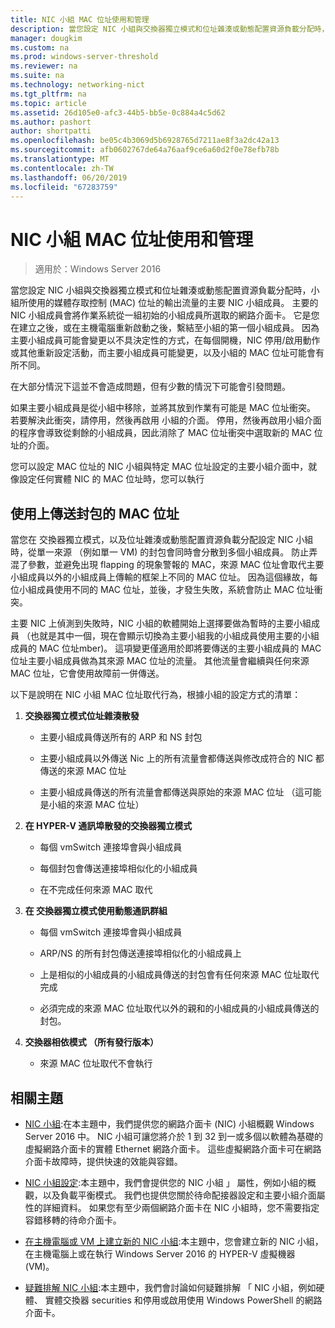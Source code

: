 ```yaml
---
title: NIC 小組 MAC 位址使用和管理
description: 當您設定 NIC 小組與交換器獨立模式和位址雜湊或動態配置資源負載分配時，小組所使用的媒體存取控制 (MAC) 位址的輸出流量的主要 NIC 小組成員。 主要的 NIC 小組成員會將作業系統從一組初始的小組成員所選取的網路介面卡。
manager: dougkim
ms.custom: na
ms.prod: windows-server-threshold
ms.reviewer: na
ms.suite: na
ms.technology: networking-nict
ms.tgt_pltfrm: na
ms.topic: article
ms.assetid: 26d105e0-afc3-44b5-bb5e-0c884a4c5d62
ms.author: pashort
author: shortpatti
ms.openlocfilehash: be05c4b3069d5b6928765d7211ae8f3a2dc42a13
ms.sourcegitcommit: afb0602767de64a76aaf9ce6a60d2f0e78efb78b
ms.translationtype: MT
ms.contentlocale: zh-TW
ms.lasthandoff: 06/20/2019
ms.locfileid: "67283759"
---
```

# <a name="nic-teaming-mac-address-use-and-management"></a>NIC 小組 MAC 位址使用和管理

>適用於：Windows Server 2016

當您設定 NIC 小組與交換器獨立模式和位址雜湊或動態配置資源負載分配時，小組所使用的媒體存取控制 (MAC) 位址的輸出流量的主要 NIC 小組成員。 主要的 NIC 小組成員會將作業系統從一組初始的小組成員所選取的網路介面卡。  它是您在建立之後，或在主機電腦重新啟動之後，繫結至小組的第一個小組成員。 因為主要小組成員可能會變更以不具決定性的方式，在每個開機，NIC 停用/啟用動作或其他重新設定活動，而主要小組成員可能變更，以及小組的 MAC 位址可能會有所不同。  
  
在大部分情況下這並不會造成問題，但有少數的情況下可能會引發問題。  
  
如果主要小組成員是從小組中移除，並將其放到作業有可能是 MAC 位址衝突。 若要解決此衝突，請停用，然後再啟用 小組的介面。 停用，然後再啟用小組介面的程序會導致從剩餘的小組成員，因此消除了 MAC 位址衝突中選取新的 MAC 位址的介面。  
  
您可以設定 MAC 位址的 NIC 小組與特定 MAC 位址設定的主要小組介面中，就像設定任何實體 NIC 的 MAC 位址時，您可以執行  
  
## <a name="mac-address-use-on-transmitted-packets"></a>使用上傳送封包的 MAC 位址  
當您在 交換器獨立模式，以及位址雜湊或動態配置資源負載分配設定 NIC 小組時，從單一來源 （例如單一 VM) 的封包會同時會分散到多個小組成員。 防止弄混了參數，並避免出現 flapping 的現象警報的 MAC，來源 MAC 位址會取代主要小組成員以外的小組成員上傳輸的框架上不同的 MAC 位址。 因為這個緣故，每位小組成員使用不同的 MAC 位址，並後，才發生失敗，系統會防止 MAC 位址衝突。  
  
主要 NIC 上偵測到失敗時，NIC 小組的軟體開始上選擇要做為暫時的主要小組成員 （也就是其中一個，現在會顯示切換為主要小組我的小組成員使用主要的小組成員的 MAC 位址mber)。  這項變更僅適用於即將要傳送的主要小組成員的 MAC 位址主要小組成員做為其來源 MAC 位址的流量。 其他流量會繼續與任何來源 MAC 位址，它會使用故障前一併傳送。  
  
以下是說明在 NIC 小組 MAC 位址取代行為，根據小組的設定方式的清單：  
  
1.  **交換器獨立模式位址雜湊散發**  
  
    -   主要小組成員傳送所有的 ARP 和 NS 封包  
  
    -   主要小組成員以外傳送 Nic 上的所有流量會都傳送與修改成符合的 NIC 都傳送的來源 MAC 位址  
  
    -   主要小組成員傳送的所有流量會都傳送與原始的來源 MAC 位址 （這可能是小組的來源 MAC 位址）  
  
2.  **在 HYPER-V 通訊埠散發的交換器獨立模式**  
  
    -   每個 vmSwitch 連接埠會與小組成員  
  
    -   每個封包會傳送連接埠相似化的小組成員  
  
    -   在不完成任何來源 MAC 取代  
  
3.  **在 交換器獨立模式使用動態通訊群組**  
  
    -   每個 vmSwitch 連接埠會與小組成員  
  
    -   ARP/NS 的所有封包傳送連接埠相似化的小組成員上  
  
    -   上是相似的小組成員的小組成員傳送的封包會有任何來源 MAC 位址取代完成  
  
    -   必須完成的來源 MAC 位址取代以外的親和的小組成員的小組成員傳送的封包。  
  
4.  **交換器相依模式 （所有發行版本）**  
  
    -   來源 MAC 位址取代不會執行  
  
## <a name="related-topics"></a>相關主題
- [NIC 小組](NIC-Teaming.md):在本主題中，我們提供您的網路介面卡 (NIC) 小組概觀 Windows Server 2016 中。 NIC 小組可讓您將介於 1 到 32 到一或多個以軟體為基礎的虛擬網路介面卡的實體 Ethernet 網路介面卡。 這些虛擬網路介面卡可在網路介面卡故障時，提供快速的效能與容錯。  

- [NIC 小組設定](nic-teaming-settings.md):本主題中，我們會提供您的 NIC 小組 」 屬性，例如小組的概觀，以及負載平衡模式。 我們也提供您關於待命配接器設定和主要小組介面屬性的詳細資料。 如果您有至少兩個網路介面卡在 NIC 小組時，您不需要指定容錯移轉的待命介面卡。
  
- [在主機電腦或 VM 上建立新的 NIC 小組](Create-a-New-NIC-Team-on-a-Host-Computer-or-VM.md):本主題中，您會建立新的 NIC 小組，在主機電腦上或在執行 Windows Server 2016 的 HYPER-V 虛擬機器 (VM)。

- [疑難排解 NIC 小組](Troubleshooting-NIC-Teaming.md):本主題中，我們會討論如何疑難排解 「 NIC 小組，例如硬體、 實體交換器 securities 和停用或啟用使用 Windows PowerShell 的網路介面卡。 
  


